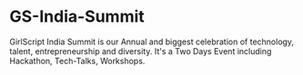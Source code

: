 # GS-India-Summit
GirlScript India Summit is our Annual and biggest celebration of technology, talent, entrepreneurship and diversity. It's a Two Days Event including Hackathon, Tech-Talks, Workshops.
